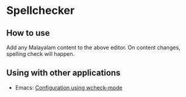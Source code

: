 
# Spellchecker

<script setup>
import Spellchecker from './components/Spellchecker.vue'
</script>


<Spellchecker/>

## How to use

Add any Malayalam content to the above editor. On content changes, spelling check will happen.

## Using with other applications

* Emacs: [Configuration using wcheck-mode](https://gitlab.com/smc/mlmorph-spellchecker/-/issues/2)
